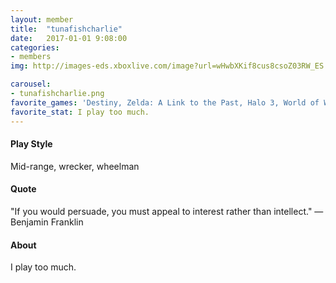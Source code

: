 ```yaml
---
layout: member
title:  "tunafishcharlie"
date:   2017-01-01 9:08:00
categories:
- members
img: http://images-eds.xboxlive.com/image?url=wHwbXKif8cus8csoZ03RW_ES.ojiJijNBGRVUbTnZKsoCCCkjlsEJrrMqDkYqs3MvhYGvI6QQWtk1NNPhPqnLynF7aSqPiZTVAtGYa6tkZKPXl5ACYeqX370RrBQ.KnvwGOPhJzS87L_Iv7yFD956MX0ZTTCtKcDmpiWbcNQSLM-&format=png

carousel:
- tunafishcharlie.png
favorite_games: 'Destiny, Zelda: A Link to the Past, Halo 3, World of Warcraft, Castlevania: SotN, Chrono Trigger, The Witcher III, Bioshock, Mass Effect'
favorite_stat: I play too much.
---
```

#### Play Style
Mid-range, wrecker, wheelman

#### Quote
"If you would persuade, you must appeal to interest rather than intellect." &mdash; Benjamin Franklin

#### About
I play too much.
